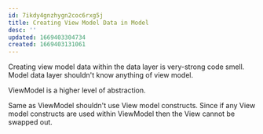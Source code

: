```yaml
---
id: 7ikdy4gnzhygn2coc6rxg5j
title: Creating View Model Data in Model
desc: ''
updated: 1669403304734
created: 1669403131061
---
```


Creating view model data within the data layer is very-strong code smell. Model data layer shouldn't know anything of view model. 

ViewModel is a higher level of abstraction.

Same as ViewModel shouldn't use View model constructs. Since if any View model constructs are used within ViewModel then the View cannot be swapped out. 
